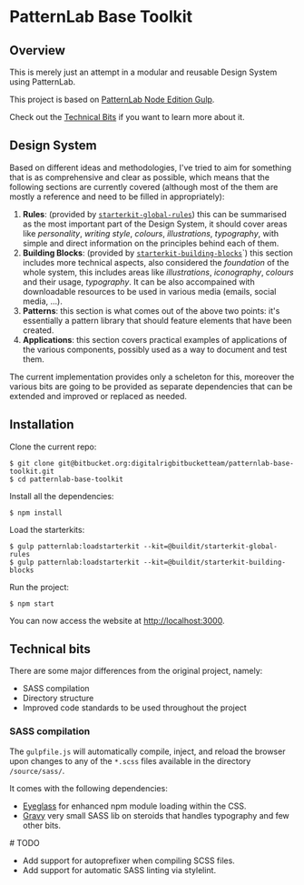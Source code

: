 # PatternLab Base Toolkit

## Overview

This is merely just an attempt in a modular and reusable Design System using PatternLab.

This project is based on [PatternLab Node Edition Gulp](https://github.com/pattern-lab/edition-node-gulp).

Check out the [Technical Bits](#technical-bits) if you want to learn more about it.

## Design System

Based on different ideas and methodologies, I've tried to aim for something that is as comprehensive and clear as possible, which means that the following sections are currently covered (although most of the them are mostly a reference and need to be filled in appropriately):

1. **Rules**: (provided by [`starterkit-global-rules`](https://bitbucket.org/digitalrigbitbucketteam/starterkit-global-rules)) this can be summarised as the most important part of the Design System, it should cover areas like _personality_, _writing style_, _colours_, _illustrations_, _typography_, with simple and direct information on the principles behind each of them.
2. **Building Blocks**: (provided by [`starterkit-building-blocks`](https://bitbucket.org/digitalrigbitbucketteam/starterkit-building-blocks)`) this section includes more technical aspects, also considered the _foundation_ of the whole system, this includes areas like _illustrations_, _iconography_, _colours_ and their usage, _typography_. It can be also accompained with downloadable resources to be used in various media (emails, social media, ...).
3. **Patterns**: this section is what comes out of the above two points: it's essentially a pattern library that should feature elements that have been created.
4. **Applications**: this section covers practical examples of applications of the various components, possibly used as a way to document and test them.

The current implementation provides only a scheleton for this, moreover the various bits are going to be provided as separate dependencies that can be extended and improved or replaced as needed.

## Installation

Clone the current repo:

    $ git clone git@bitbucket.org:digitalrigbitbucketteam/patternlab-base-toolkit.git
    $ cd patternlab-base-toolkit

Install all the dependencies:

    $ npm install

Load the starterkits:

    $ gulp patternlab:loadstarterkit --kit=@buildit/starterkit-global-rules
    $ gulp patternlab:loadstarterkit --kit=@buildit/starterkit-building-blocks

Run the project:

    $ npm start

You can now access the website at <http://localhost:3000>.

## Technical bits

There are some major differences from the original project, namely:

- SASS compilation
- Directory structure
- Improved code standards to be used throughout the project

### SASS compilation

The `gulpfile.js` will automatically compile, inject, and reload the browser upon changes to any of the `*.scss` files available in the directory `/source/sass/`.

It comes with the following dependencies:

- [Eyeglass](http://eyeglass.rocks/) for enhanced npm module loading within the CSS.
- [Gravy](https://bitbucket.org/digitalrigbitbucketteam/gravy) very small SASS lib on steroids that handles typography and few other bits.

# TODO

- Add support for autoprefixer when compiling SCSS files.
- Add support for automatic SASS linting via stylelint.
